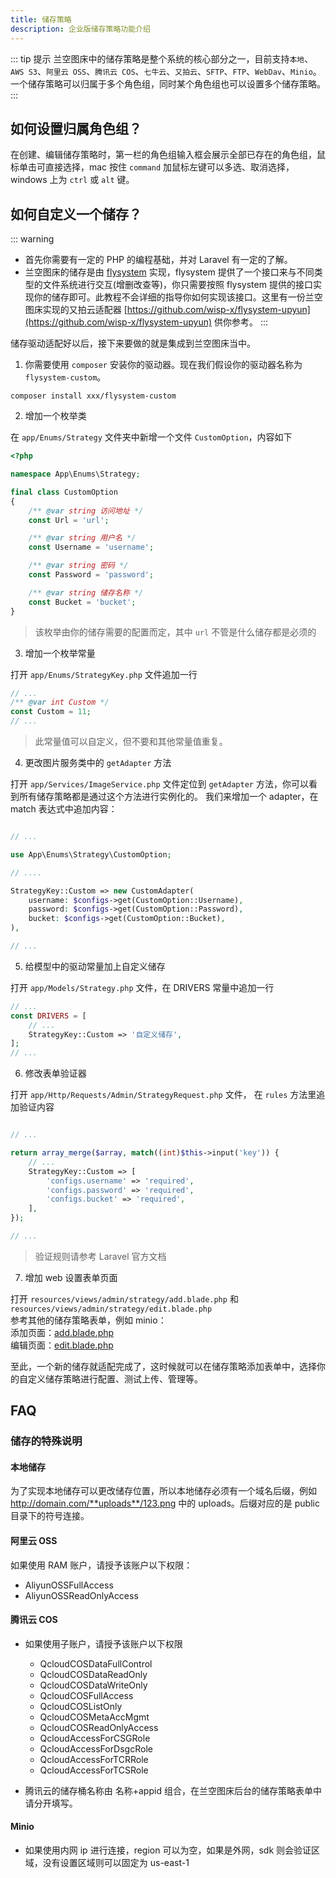 ```yaml
---
title: 储存策略
description: 企业版储存策略功能介绍
---
```


::: tip 提示
兰空图床中的储存策略是整个系统的核心部分之一，目前支持`本地`、`AWS S3`、`阿里云 OSS`、`腾讯云 COS`、`七牛云`、`又拍云`、`SFTP`、`FTP`、`WebDav`、`Minio`。
一个储存策略可以归属于多个角色组，同时某个角色组也可以设置多个储存策略。
:::

## 如何设置归属角色组？
在创建、编辑储存策略时，第一栏的角色组输入框会展示全部已存在的角色组，鼠标单击可直接选择，mac 按住 `command` 加鼠标左键可以多选、取消选择，windows 上为 `ctrl` 或 `alt` 键。

## 如何自定义一个储存？
::: warning
- 首先你需要有一定的 PHP 的编程基础，并对 Laravel 有一定的了解。
- 兰空图床的储存是由 [flysystem](https://flysystem.thephpleague.com/) 实现，flysystem 提供了一个接口来与不同类型的文件系统进行交互(增删改查等)，你只需要按照 flysystem 提供的接口实现你的储存即可。此教程不会详细的指导你如何实现该接口。这里有一份兰空图床实现的又拍云适配器 [https://github.com/wisp-x/flysystem-upyun](https://github.com/wisp-x/flysystem-upyun) 供你参考。
  :::

储存驱动适配好以后，接下来要做的就是集成到兰空图床当中。

1. 你需要使用 `composer` 安装你的驱动器。现在我们假设你的驱动器名称为 `flysystem-custom`。

`composer install xxx/flysystem-custom`

2. 增加一个枚举类

在 `app/Enums/Strategy` 文件夹中新增一个文件 `CustomOption`，内容如下

```php
<?php

namespace App\Enums\Strategy;

final class CustomOption
{
    /** @var string 访问地址 */
    const Url = 'url';

    /** @var string 用户名 */
    const Username = 'username';

    /** @var string 密码 */
    const Password = 'password';

    /** @var string 储存名称 */
    const Bucket = 'bucket';
}
```

> 该枚举由你的储存需要的配置而定，其中 `url` 不管是什么储存都是必须的

3. 增加一个枚举常量

打开 `app/Enums/StrategyKey.php` 文件追加一行
```php
// ...
/** @var int Custom */
const Custom = 11;
// ...
```

> 此常量值可以自定义，但不要和其他常量值重复。

4. 更改图片服务类中的 `getAdapter` 方法

打开 `app/Services/ImageService.php` 文件定位到 `getAdapter` 方法，你可以看到所有储存策略都是通过这个方法进行实例化的。
我们来增加一个 adapter，在 match 表达式中追加内容：
```php

// ...

use App\Enums\Strategy\CustomOption;

// ....

StrategyKey::Custom => new CustomAdapter(
    username: $configs->get(CustomOption::Username),
    password: $configs->get(CustomOption::Password),
    bucket: $configs->get(CustomOption::Bucket),
),

// ...
```

5. 给模型中的驱动常量加上自定义储存

打开 `app/Models/Strategy.php` 文件，在 DRIVERS 常量中追加一行

```php
// ...
const DRIVERS = [
    // ...
    StrategyKey::Custom => '自定义储存',
];
// ...
```

6. 修改表单验证器

打开 `app/Http/Requests/Admin/StrategyRequest.php` 文件， 在 `rules` 方法里追加验证内容

```php

// ...

return array_merge($array, match((int)$this->input('key')) {
    // ...
    StrategyKey::Custom => [
        'configs.username' => 'required',
        'configs.password' => 'required',
        'configs.bucket' => 'required',
    ],
});

// ...

```

> 验证规则请参考 Laravel 官方文档

7. 增加 web 设置表单页面

打开 `resources/views/admin/strategy/add.blade.php` 和 `resources/views/admin/strategy/edit.blade.php`  
参考其他的储存策略表单，例如 minio：  
添加页面：[add.blade.php](https://github.com/lsky-org/lsky-pro/blob/d428d535f571550ae1bf222672c4611ad93a0238/resources/views/admin/strategy/add.blade.php#L272-L297)  
编辑页面：[edit.blade.php](https://github.com/lsky-org/lsky-pro/blob/d428d535f571550ae1bf222672c4611ad93a0238/resources/views/admin/strategy/edit.blade.php#L293-L320)

至此，一个新的储存就适配完成了，这时候就可以在储存策略添加表单中，选择你的自定义储存策略进行配置、测试上传、管理等。

## FAQ
### 储存的特殊说明

#### 本地储存
为了实现本地储存可以更改储存位置，所以本地储存必须有一个域名后缀，例如 http://domain.com/**uploads**/123.png 中的 uploads。后缀对应的是 public 目录下的符号连接。

#### 阿里云 OSS
如果使用 RAM 账户，请授予该账户以下权限：
- AliyunOSSFullAccess
- AliyunOSSReadOnlyAccess

#### 腾讯云 COS
- 如果使用子账户，请授予该账户以下权限
    - QcloudCOSDataFullControl
    - QcloudCOSDataReadOnly
    - QcloudCOSDataWriteOnly
    - QcloudCOSFullAccess
    - QcloudCOSListOnly
    - QcloudCOSMetaAccMgmt
    - QcloudCOSReadOnlyAccess
    - QcloudAccessForCSGRole
    - QcloudAccessForDsgcRole
    - QcloudAccessForTCRRole
    - QcloudAccessForTCSRole

- 腾讯云的储存桶名称由 名称+appid 组合，在兰空图床后台的储存策略表单中请分开填写。

#### Minio
- 如果使用内网 ip 进行连接，region 可以为空，如果是外网，sdk 则会验证区域，没有设置区域则可以固定为 us-east-1
